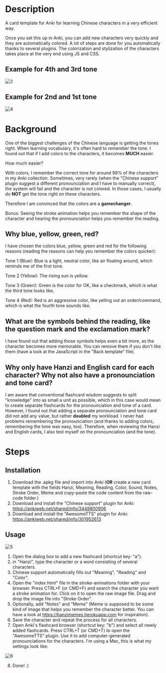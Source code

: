 # Description

A card template for Anki for learning Chinese characters in a very efficient way.

Once you set this up in Anki, you can add new characters very quickly and they are automatically colored. A lot of steps are done for you automatically thanks to several plugins. The colorization and stylization of the characters takes place at the very end using JS and CSS.

## Example for 4th and 3rd tone

![2](2.png?raw=true "2")

## Example for 2nd and 1st tone

![4](4.png?raw=true "4")

# Background

One of the biggest challenges of the Chinese language is getting the tones right. When learning vocabulary, it's often hard to remember the tone. I found out that if I add colors to the characters, it becomes **MUCH** easier.

How much easier?

With colors, I remember the correct tone for around 98% of the characters in my Anki collection. Sometimes, very rarely (when the "Chinese support" plugin suggest a different pronounciation and I have to manually correct), the system will fail and the character is not colored. In those cases, I usually do **NOT** get the tone right on these characters.

Therefore I am convinced that the colors are a **gamechanger**.

Bonus: Seeing the stroke animation helps you remember the shape of the character and hearing the pronounciation helps you remember the reading.

## Why blue, yellow, green, red?

I have chosen the colors blue, yellow, green and red for the following reasons (reading the reasons can help you remember the colors quicker):

Tone 1 (Blue): Blue is a light, neutral color, like air floating around, which reminds me of the first tone.

Tone 2 (Yellow): The rising sun is yellow.

Tone 3 (Green): Green is the color for OK, like a checkmark, which is what the third tone looks like.

Tone 4 (Red): Red is an aggressive color, like yelling out an order/command, which is what the fourth tone sounds like.

## What are the symbols behind the reading, like the question mark and the exclamation mark?

I have found out that adding those symbols helps even a bit more, as the character becomes more memorable. You can remove them if you don't like them (have a look at the JavaScript in the "Back template" file).

## Why only have Hanzi and English card for each character? Why not also have a pronounciation and tone card?

I am aware that conventional flashcard wisdom suggests to split "knowledge" into as small a unit as possible, which in this case would mean to create separate flashcards for the pronounciation and tone of a card. However, I found out that adding a separate pronounciation and tone card did not add any value, but rather **doubled** my workload. I never had problems remembering the pronounciation (and thanks to adding colors, remembering the tone was easy, too). Therefore, when reviewing the Hanzi and English cards, I also test myself on the pronounciation (and the tone).

# Steps

## Installation

1. Download the .apkg file and import into Anki (**OR** create a new card template with the fields Hanzi, Meaning, Reading, Color, Sound, Notes, Stroke Order, Meme and copy-paste the code content from the raw-code folder.)
2. Download and install the "Chinese support" plugin for Anki: https://ankiweb.net/shared/info/3448800906
3. Download and install the "AwesomeTTS" plugin for Anki: https://ankiweb.net/shared/info/301952613

## Usage

![5](5.png?raw=true "5")

1. Open the dialog box to add a new flashcard (shortcut key: "a").
2. in "Hanzi", type the character or a word consisting of several characters.
3. Chinese support automatically fills out "Meaning", "Reading" and "Color".
4. Open the "index.html" file in the stroke-animations folder with your browser. Press CTRL+F (or CMD+F) and search the character you want a stroke animation for. Click on it to open the raw image file. Drag and drop the image file into "Stroke Order".
5. Optionally, add "Notes" and "Meme" (Meme is supposed to be some kind of image that helps you remember the character better. You can have a look at https://hanzimemes.herokuapp.com for inspiration).
6. Save the character and repeat the process for all characters.
7. Open Anki's flashcard browser (shortcut key: "b") and select all newly added flashcards. Press CTRL+T (or CMD+T) to open the "AwesomeTTS" plugin. Use it to add computer-generated pronounciations for the characters. I'm using a Mac, this is what my settings look like:

![6](6.png?raw=true "6")

8. Done! :)
